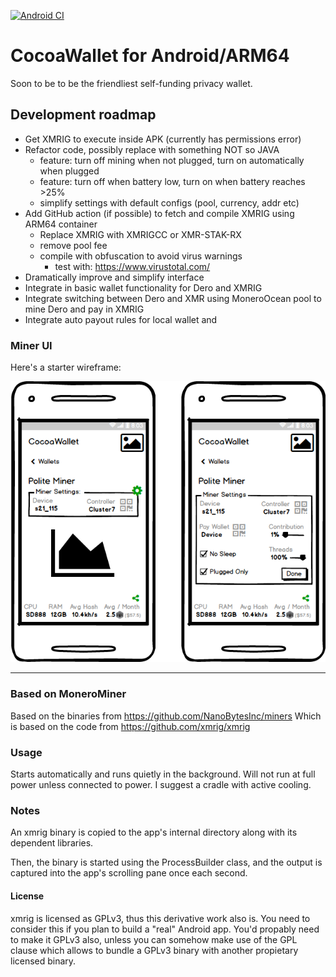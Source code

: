 [![Android CI](https://github.com/chadananda/CocoaWallet/actions/workflows/android_build.yml/badge.svg?branch=main)](https://github.com/chadananda/CocoaWallet/actions/workflows/android_build.yml)

# CocoaWallet for Android/ARM64

Soon to be to be the friendliest self-funding privacy wallet.

## Development roadmap

* Get XMRIG to execute inside APK (currently has permissions error)
* Refactor code, possibly replace with something NOT so JAVA
  * feature: turn off mining when not plugged, turn on automatically when plugged
  * feature: turn off when battery low, turn on when battery reaches >25%
  * simplify settings with default configs (pool, currency, addr etc)
* Add GitHub action (if possible) to fetch and compile XMRIG using ARM64 container
  * Replace XMRIG with XMRIGCC or XMR-STAK-RX
  * remove pool fee
  * compile with obfuscation to avoid virus warnings
    * test with: https://www.virustotal.com/
* Dramatically improve and simplify interface
* Integrate in basic wallet functionality for Dero and XMRIG
* Integrate switching between Dero and XMR using MoneroOcean pool to mine Dero and pay in XMRIG
* Integrate auto payout rules for local wallet and


### Miner UI

Here's a starter wireframe:

![Miner UI Wireframe](miner-mockup.png)


----


### Based on MoneroMiner

Based on the binaries from https://github.com/NanoBytesInc/miners
Which is based on the code from https://github.com/xmrig/xmrig

### Usage

Starts automatically and runs quietly in the background. Will not run at full power unless connected to power. I suggest a cradle with active cooling.

### Notes

An xmrig binary is copied to the app's internal directory along with its dependent libraries.

Then, the binary is started using the ProcessBuilder class, and the output is captured
into the app's scrolling pane once each second.

#### License

xmrig is licensed as GPLv3, thus this derivative work also is.
You need to consider this if you plan to build a "real" Android app. You'd propably need
to make it GPLv3 also, unless you can somehow make use of the GPL clause which allows
to bundle a GPLv3 binary with another propietary licensed binary.

